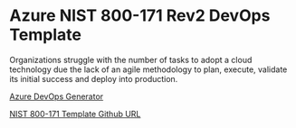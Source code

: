 # Azure NIST 800-171 Rev2 DevOps Template

Organizations struggle with the number of tasks to adopt a cloud technology due the lack of an agile methodology to plan, execute,  validate its initial success and deploy into production.

[Azure DevOps Generator](https://azuredevopsdemogenerator.azurewebsites.net/)

[NIST 800-171 Template Github URL](https://raw.githubusercontent.com/microsoft/azuredevopsgenerator/master/nist800171Rev2/NIST800171Rev2.zip)
